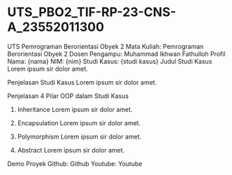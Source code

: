 # UTS_PBO2_TIF-RP-23-CNS-A_23552011300

UTS Pemrograman Berorientasi Obyek 2
Mata Kuliah: Pemrograman Berorientasi Obyek 2
Dosen Pengampu: Muhammad Ikhwan Fathulloh
Profil
Nama: {nama}
NIM: {nim}
Studi Kasus: {studi kasus}
Judul Studi Kasus
Lorem ipsum sir dolor amet.

Penjelasan Studi Kasus
Lorem ipsum sir dolor amet.

Penjelasan 4 Pilar OOP dalam Studi Kasus
1. Inheritance
Lorem ipsum sir dolor amet.

2. Encapsulation
Lorem ipsum sir dolor amet.

3. Polymorphism
Lorem ipsum sir dolor amet.

4. Abstract
Lorem ipsum sir dolor amet.

Demo Proyek
Github: Github
Youtube: Youtube
